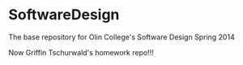 SoftwareDesign
==============

The base repository for Olin College's Software Design Spring 2014

Now Griffin Tschurwald's homework repo!!!
